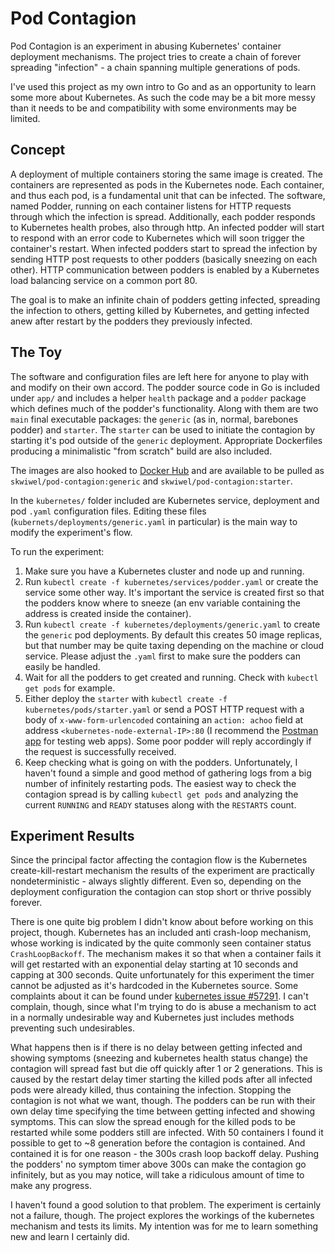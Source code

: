 # Pod Contagion
Pod Contagion is an experiment in abusing Kubernetes' container deployment mechanisms. The project tries to create a chain of forever spreading "infection" - a chain spanning multiple generations of pods.

I've used this project as my own intro to Go and as an opportunity to learn some more about Kubernetes. As such the code may be a bit more messy than it needs to be and compatibility with some environments may be limited.

## Concept
A deployment of multiple containers storing the same image is created. The containers are represented as pods in the Kubernetes node. Each container, and thus each pod, is a fundamental unit that can be infected. The software, named Podder, running on each container listens for HTTP requests through which the infection is spread. Additionally, each podder responds to Kubernetes health probes, also through http. An infected podder will start to respond with an error code to Kubernetes which will soon trigger the container's restart. When infected podders start to spread the infection by sending HTTP post requests to other podders (basically sneezing on each other). HTTP communication between podders is enabled by a Kubernetes load balancing service on a common port 80.

The goal is to make an infinite chain of podders getting infected, spreading the infection to others, getting killed by Kubernetes, and getting infected anew after restart by the podders they previously infected.

## The Toy
The software and configuration files are left here for anyone to play with and modify on their own accord. The podder source code in Go is included under `app/` and includes a helper `health` package and a `podder` package which defines much of the podder's functionality. Along with them are two `main` final executable packages: the `generic` (as in, normal, barebones podder) and `starter`. The `starter` can be used to initiate the contagion by starting it's pod outside of the `generic` deployment. Appropriate Dockerfiles producing a minimalistic "from scratch" build are also included.

The images are also hooked to [Docker Hub](https://hub.docker.com/repository/docker/skwiwel/pod-contagion) and are available to be pulled as `skwiwel/pod-contagion:generic` and `skwiwel/pod-contagion:starter`.

In the `kubernetes/` folder included are Kubernetes service, deployment and pod `.yaml` configuration files. Editing these files (`kubernets/deployments/generic.yaml` in particular) is the main way to modify the experiment's flow. 

To run the experiment:
1. Make sure you have a Kubernetes cluster and node up and running.
2. Run `kubectl create -f kubernetes/services/podder.yaml` or create the service some other way. It's important the service is created first so that the podders know where to sneeze (an env variable containing the address is created inside the container).
3. Run `kubectl create -f kubernetes/deployments/generic.yaml` to create the `generic` pod deployments. By default this creates 50 image replicas, but that number may be quite taxing depending on the machine or cloud service. Please adjust the `.yaml` first to make sure the podders can easily be handled.
4. Wait for all the podders to get created and running. Check with `kubectl get pods` for example.
5. Either deploy the `starter` with `kubectl create -f kubernetes/pods/starter.yaml` or send a POST HTTP request with a body of `x-www-form-urlencoded` containing an `action: achoo` field at address `<kubernetes-node-external-IP>:80` (I recommend the [Postman app](https://www.postman.com/) for testing web apps). Some poor podder will reply accordingly if the request is successfully received.
6. Keep checking what is going on with the podders. Unfortunately, I haven't found a simple and good method of gathering logs from a big number of infinitely restarting pods. The easiest way to check the contagion spread is by calling `kubectl get pods` and analyzing the current `RUNNING` and `READY` statuses along with the `RESTARTS` count.

## Experiment Results
Since the principal factor affecting the contagion flow is the Kubernetes create-kill-restart mechanism the results of the experiment are practically nondeterministic - always slightly different. Even so, depending on the deployment configuration the contagion can stop short or thrive possibly forever.

There is one quite big problem I didn't know about before working on this project, though. Kubernetes has an included anti crash-loop mechanism, whose working is indicated by the quite commonly seen container status `CrashLoopBackoff`. The mechanism makes it so that when a container fails it will get restarted with an exponential delay starting at 10 seconds and capping at 300 seconds. Quite unfortunately for this experiment the timer cannot be adjusted as it's hardcoded in the Kubernetes source. Some complaints about it can be found under [kubernetes issue #57291](https://github.com/kubernetes/kubernetes/issues/57291). I can't complain, though, since what I'm trying to do is abuse a mechanism to act in a normally undesirable way and Kubernetes just includes methods preventing such undesirables.

What happens then is if there is no delay between getting infected and showing symptoms (sneezing and kubernetes health status change) the contagion will spread fast but die off quickly after 1 or 2 generations. This is caused by the restart delay timer starting the killed pods after all infected pods were already killed, thus containing the infection. Stopping the contagion is not what we want, though. The podders can be run with their own delay time specifying the time between getting infected and showing symptoms. This can slow the spread enough for the killed pods to be restarted while some podders still are infected. With 50 containers I found it possible to get to ~8 generation before the contagion is contained. And contained it is for one reason - the 300s crash loop backoff delay. Pushing the podders' no symptom timer above 300s can make the contagion go infinitely, but as you may notice, will take a ridiculous amount of time to make any progress.

I haven't found a good solution to that problem. The experiment is certainly not a failure, though. The project explores the workings of the kubernetes mechanism and tests its limits. My intention was for me to learn something new and learn I certainly did. 